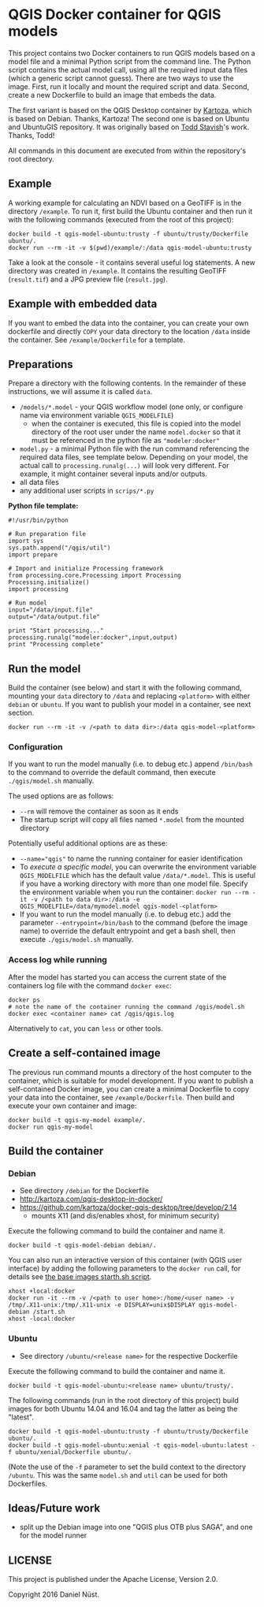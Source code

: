 # QGIS Docker container for QGIS models

This project contains two Docker containers to run QGIS models based on a model file and a minimal Python script from the command line. The Python script contains the actual model call, using all the required input data files (which a generic script cannot guess). There are two ways to use the image. First, run it locally and mount the required script and data. Second, create a new Dockerfile to build an image that embeds the data.

The first variant is based on the QGIS Desktop container by [Kartoza](https://github.com/kartoza/docker-qgis-desktop), which is based on Debian. Thanks, Kartoza!
The second one is based on Ubuntu and UbuntuGIS repository. It was originally based on [Todd Stavish](https://github.com/toddstavish/Dockerfiles/tree/master/QGIS)'s work. Thanks, Todd!

All commands in this document are executed from within the repository's root directory.


## Example

A working example for calculating an NDVI based on a GeoTIFF is in the directory `/example`. To run it, first build the Ubuntu container and then run it with the following commands (executed from the root of this project):

```
docker build -t qgis-model-ubuntu:trusty -f ubuntu/trusty/Dockerfile ubuntu/.
docker run --rm -it -v $(pwd)/example/:/data qgis-model-ubuntu:trusty
```

Take a look at the console - it contains several useful log statements. A new directory was created in `/example`. It contains the resulting GeoTIFF (`result.tif`) and a JPG preview file (`result.jpg`).


## Example with embedded data

If you want to embed the data into the container, you can create your own dockerfile and directly `COPY` your data directory to the location `/data` inside the container. See `/example/Dockerfile` for a template.


## Preparations

Prepare a directory with the following contents. In the remainder of these instructions, we will assume it is called `data`.

* `/models/*.model` - your QGIS workflow model (one only, or configure name via environment variable `QGIS_MODELFILE`)
  * when the container is executed, this file is copied into the model directory of the root user under the name `model.docker` so that it must be referenced in the python file as `"modeler:docker"`
* `model.py` - a minimal Python file with the run command referencing the required data files, see template below. Depending on your model, the actual call to `processing.runalg(...)` will look very different. For example, it might container several inputs and/or outputs.
* all data files
* any additional user scripts in `scrips/*.py`

**Python file template:**

```
#!/usr/bin/python

# Run preparation file
import sys
sys.path.append("/qgis/util")
import prepare

# Import and initialize Processing framework
from processing.core.Processing import Processing
Processing.initialize()
import processing

# Run model
input="/data/input.file"
output="/data/output.file"

print "Start processing..."
processing.runalg("modeler:docker",input,output)
print "Processing complete"
``` 


## Run the model

Build the container (see below) and start it with the following command, mounting your `data` directory to `/data` and replacing `<platform>` with either `debian` or `ubuntu`. If you want to publish your model in a container, see next section.

```
docker run --rm -it	-v /<path to data dir>:/data qgis-model-<platform>
```

<!--
docker run -it --rm -v /home/daniel/ownCloud/Reproducible-OBIA/QGIS/data/:/data -e QGIS_MODELFILE=/data/*_zonal.model qgis-model-debian /bin/bash
docker run -it --rm -v /home/daniel/ownCloud/Reproducible-OBIA/QGIS/data/:/data --entrypoint /bin/bash qgis-model-ubuntu
docker run -it --rm -v /home/daniel/ownCloud/Reproducible-OBIA/QGIS/data/:/data qgis-model-ubuntu
docker run -it --rm -v /home/daniel/ownCloud/Reproducible-OBIA/QGIS/data/:/data -e QGIS_MODELFILE=/data/*_zonal.model qgis-model-ubuntu
-->

### Configuration

If you want to run the model manually (i.e. to debug etc.) append `/bin/bash` to the command to override the default command, then execute `./qgis/model.sh` manually.

The used options are as follows:
* `--rm` will remove the container as soon as it ends
* The startup script will copy all files named `*.model` from the mounted directory

Potentially useful additional options are as these:
* `--name="qgis"` to name the running container for easier identification
* To *execute a specific model*, you can overwrite the environment variable `QGIS_MODELFILE` which has the default value `/data/*.model`. This is useful if you have a working directory with more than one model file. Specify the environment variable when you run the container: `docker run --rm -it -v /<path to data dir>:/data -e QGIS_MODELFILE=/data/mymodel.model qgis-model-<platform>`
* If you want to run the model manually (i.e. to debug etc.) add the parameter `--entrypoint=/bin/bash` to the command (before the image name) to override the default entrypoint and get a bash shell, then execute `./qgis/model.sh` manually.

### Access log while running

After the model has started you can access the current state of the containers log file with the command `docker exec`:

```
docker ps
# note the name of the container running the command /qgis/model.sh
docker exec <container name> cat /qgis/qgis.log
```

Alternatively to `cat`, you can `less` or other tools.


## Create a self-contained image

The previous run command mounts a directory of the host computer to the container, which is suitable for model development. If you want to publish a self-contained Docker image, you can create a minimal Dockerfile to copy your data into the container, see `/example/Dockerfile`. Then build and execute your own container and image:

```
docker build -t qgis-my-model example/.
docker run qgis-my-model
```


## Build the container

### Debian

* See directory `/debian` for the Dockerfile
* http://kartoza.com/qgis-desktop-in-docker/
* https://github.com/kartoza/docker-qgis-desktop/tree/develop/2.14
  * mounts X11 (and dis/enables xhost, for minimum security)

Execute the following command to build the container and name it.

```
docker build -t qgis-model-debian debian/.
```

You can also run an interactive version of this container (with QGIS user interface) by adding the following parameters to the `docker run` call, for details see [the base images starth.sh script](https://github.com/kartoza/docker-qgis-desktop/blob/develop/2.14/start.sh).

```
xhost +local:docker
docker run -it --rm -v /<path to user home>:/home/<user name> -v /tmp/.X11-unix:/tmp/.X11-unix -e DISPLAY=unix$DISPLAY qgis-model-debian /start.sh
xhost -local:docker
```
<!--
docker run -it --rm -v /home/daniel/:/home/daniel -v /tmp/.X11-unix:/tmp/.X11-unix -e DISPLAY=unix$DISPLAY qgis-model-runner /start.sh
-->

### Ubuntu

* See directory `/ubuntu/<release name>` for the respective Dockerfile

Execute the following command to build the container and name it.

```
docker build -t qgis-model-ubuntu:<release name> ubuntu/trusty/.
```

The following commands (run in the root directory of this project) build images for both Ubuntu 14.04 and 16.04 and tag the latter as being the "latest".

```
docker build -t qgis-model-ubuntu:trusty -f ubuntu/trusty/Dockerfile ubuntu/.
docker build -t qgis-model-ubuntu:xenial -t qgis-model-ubuntu:latest -f ubuntu/xenial/Dockerfile ubuntu/.
```

(Note the use of the `-f` parameter to set the build context to the directory `/ubuntu`. This was the same `model.sh` and `util` can be used for both Dockerfiles.

## Ideas/Future work

* split up the Debian image into one "QGIS plus OTB plus SAGA", and one for the model runner


## LICENSE

This project is published under the Apache License, Version 2.0.

Copyright 2016 Daniel Nüst.
